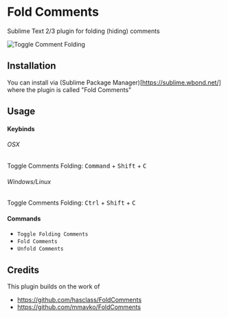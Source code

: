 # Fold Comments

Sublime Text 2/3 plugin for folding (hiding) comments

![Toggle Comment Folding](https://raw.github.com/oskarols/foldcomments/master/foldcomments.gif)


## Installation

You can install via (Sublime Package Manager)[https://sublime.wbond.net/] where the plugin is called "Fold Comments"


## Usage

#### Keybinds

###### OSX
Toggle Comments Folding: <kbd>Command</kbd> + <kbd>Shift</kbd> + <kbd>C</kbd>

###### Windows/Linux
Toggle Comments Folding: <kbd>Ctrl</kbd> + <kbd>Shift</kbd> + <kbd>C</kbd>


#### Commands

* `Toggle Folding Comments`
* `Fold Comments`
* `Unfold Comments`


## Credits

This plugin builds on the work of
- https://github.com/hasclass/FoldComments
- https://github.com/mmavko/FoldComments
